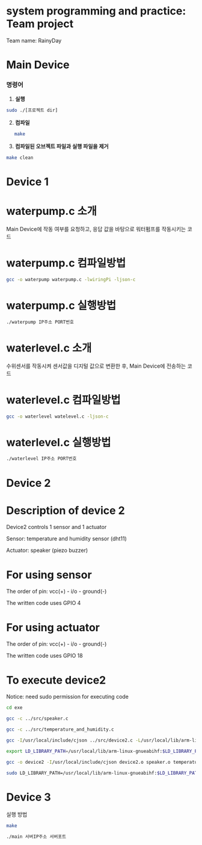 # system programming and practice: Team project
Team name: RainyDay

# Main Device
### 명령어

1. **실행**

```sh
sudo ./[프로젝트 dir]
```

2. **컴파일**

```sh
   make
```

3. **컴파일된 오브젝트 파일과 실행 파일을 제거**

```sh
make clean
```

# Device 1
# waterpump.c 소개

Main Device에 작동 여부를 요청하고, 응답 값을 바탕으로 워터펌프를 작동시키는 코드

# waterpump.c 컴파일방법

``` sh
gcc -o waterpump waterpump.c -lwiringPi -ljson-c
```

# waterpump.c 실행방법

``` sh
./waterpump IP주소 PORT번호
```

# waterlevel.c 소개

수위센서를 작동시켜 센서값을 디지털 값으로 변환한 후, Main Device에 전송하는 코드

# waterlevel.c 컴파일방법

``` sh
gcc -o waterlevel watelevel.c -ljson-c
```

# waterlevel.c 실행방법

``` sh
./waterlevel IP주소 PORT번호
```

# Device 2

# Description of device 2
Device2 controls 1 sensor and 1 actuator

Sensor: temperature and humidity sensor (dht11)

Actuator: speaker (piezo buzzer)


# For using sensor
The order of pin: vcc(+) - i/o - ground(-)

The written code uses GPIO 4


# For using actuator
The order of pin: vcc(+) - i/o - ground(-)

The written code uses GPIO 18


# To execute device2
Notice: need sudo permission for executing code

``` sh
cd exe

gcc -c ../src/speaker.c

gcc -c ../src/temperature_and_humidity.c

gcc -I/usr/local/include/cjson ../src/device2.c -L/usr/local/lib/arm-linux-gnueabihf -lcjson -c

export LD_LIBRARY_PATH=/usr/local/lib/arm-linux-gnueabihf:$LD_LIBRARY_PATH

gcc -o device2 -I/usr/local/include/cjson device2.o speaker.o temperature_and_humidity.o -L/usr/local/lib/arm-linux-gnueabihf -lcjson -l wiringPi

sudo LD_LIBRARY_PATH=/usr/local/lib/arm-linux-gnueabihf:$LD_LIBRARY_PATH ./device2 IP PORT
```

# Device 3

실행 방법

```bash
make

./main 서버IP주소 서버포트
```
